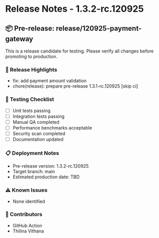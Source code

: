 # Release Notes - 1.3.2-rc.120925

## 📦 Pre-release: release/120925-payment-gateway

This is a release candidate for testing. Please verify all changes before promoting to production.

### 🎯 Release Highlights
- fix: add payment amount validation
- chore(release): prepare pre-release 1.3.1-rc.120925 [skip ci]
### 🧪 Testing Checklist
- [ ] Unit tests passing
- [ ] Integration tests passing
- [ ] Manual QA completed
- [ ] Performance benchmarks acceptable
- [ ] Security scan completed
- [ ] Documentation updated

### 📋 Deployment Notes
- Pre-release version: 1.3.2-rc.120925
- Target branch: main
- Estimated production date: TBD

### ⚠️ Known Issues
- None identified

### 👥 Contributors
- GitHub Action
- Thilina Vithana
